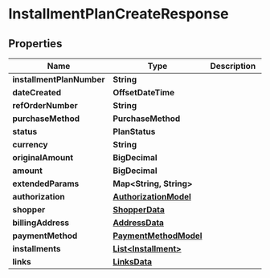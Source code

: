 

# InstallmentPlanCreateResponse


## Properties

| Name | Type | Description | Notes |
|------------ | ------------- | ------------- | -------------|
|**installmentPlanNumber** | **String** |  |  [optional] |
|**dateCreated** | **OffsetDateTime** |  |  |
|**refOrderNumber** | **String** |  |  [optional] |
|**purchaseMethod** | **PurchaseMethod** |  |  [optional] |
|**status** | **PlanStatus** |  |  |
|**currency** | **String** |  |  [optional] |
|**originalAmount** | **BigDecimal** |  |  [optional] |
|**amount** | **BigDecimal** |  |  [optional] |
|**extendedParams** | **Map&lt;String, String&gt;** |  |  [optional] |
|**authorization** | [**AuthorizationModel**](AuthorizationModel.md) |  |  [optional] |
|**shopper** | [**ShopperData**](ShopperData.md) |  |  [optional] |
|**billingAddress** | [**AddressData**](AddressData.md) |  |  [optional] |
|**paymentMethod** | [**PaymentMethodModel**](PaymentMethodModel.md) |  |  [optional] |
|**installments** | [**List&lt;Installment&gt;**](Installment.md) |  |  [optional] |
|**links** | [**LinksData**](LinksData.md) |  |  [optional] |



